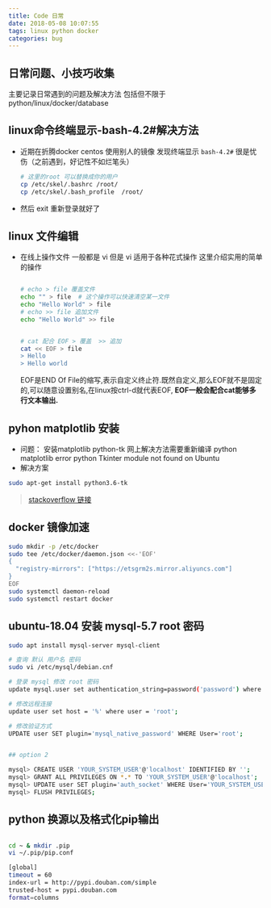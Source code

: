 ```yaml
---
title: Code 日常
date: 2018-05-08 10:07:55
tags: linux python docker
categories: bug
---
```


## 日常问题、小技巧收集

主要记录日常遇到的问题及解决方法
包括但不限于 python/linux/docker/database

## linux命令终端显示-bash-4.2#解决方法

* 近期在折腾docker centos 使用别人的镜像 发现终端显示 `bash-4.2#` 很是忧伤（之前遇到，好记性不如烂笔头）

    ``` bash
    # 这里的root 可以替换成你的用户
    cp /etc/skel/.bashrc /root/  
    cp /etc/skel/.bash_profile  /root/  

    ```

* 然后 exit 重新登录就好了

## linux 文件编辑

* 在线上操作文件 一般都是 vi 但是 vi 适用于各种花式操作 这里介绍实用的简单的操作

    ```bash

    # echo > file 覆盖文件
    echo "" > file  # 这个操作可以快速清空某一文件
    echo "Hello World" > file
    # echo >> file 追加文件
    echo "Hello World" >> file


    # cat 配合 EOF > 覆盖  >> 追加
    cat << EOF > file
    > Hello
    > Hello world
    ```

    EOF是END Of File的缩写,表示自定义终止符.既然自定义,那么EOF就不是固定的,可以随意设置别名,在linux按ctrl-d就代表EOF, 
    **EOF一般会配合cat能够多行文本输出.**

## pyhon matplotlib 安装

* 问题： 安装matplotlib python-tk 网上解决方法需要重新编译 python matplotlib error python Tkinter module not found on Ubuntu
* 解决方案

``` bash
sudo apt-get install python3.6-tk
```

> [stackoverflow  链接](https://stackoverflow.com/questions/6084416/tkinter-module-not-found-on-ubuntu)

## docker 镜像加速

``` bash
sudo mkdir -p /etc/docker
sudo tee /etc/docker/daemon.json <<-'EOF'
{
  "registry-mirrors": ["https://etsgrm2s.mirror.aliyuncs.com"]
}
EOF
sudo systemctl daemon-reload
sudo systemctl restart docker
```

## ubuntu-18.04 安装 mysql-5.7 root 密码

``` bash
sudo apt install mysql-server mysql-client

# 查询 默认 用户名 密码
sudo vi /etc/mysql/debian.cnf

# 登录 mysql 修改 root 密码
update mysql.user set authentication_string=password('password') where user='root';

# 修改远程连接
update user set host = '%' where user = 'root';

# 修改验证方式
UPDATE user SET plugin='mysql_native_password' WHERE User='root';


## option 2

mysql> CREATE USER 'YOUR_SYSTEM_USER'@'localhost' IDENTIFIED BY '';
mysql> GRANT ALL PRIVILEGES ON *.* TO 'YOUR_SYSTEM_USER'@'localhost';
mysql> UPDATE user SET plugin='auth_socket' WHERE User='YOUR_SYSTEM_USER';
mysql> FLUSH PRIVILEGES;
```

## python 换源以及格式化pip输出

```bash

cd ~ & mkdir .pip
vi ~/.pip/pip.conf

[global]
timeout = 60
index-url = http://pypi.douban.com/simple
trusted-host = pypi.douban.com
format=columns
```